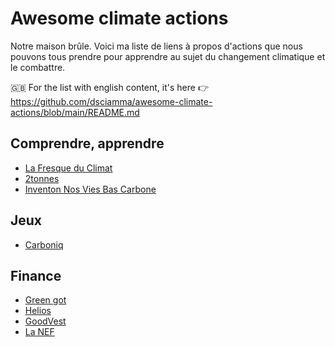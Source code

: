 # Awesome climate actions
Notre maison brûle. Voici ma liste de liens à propos d'actions que nous pouvons tous prendre pour apprendre au sujet du changement climatique et le combattre.

:uk: For the list with english content, it's here 👉 https://github.com/dsciamma/awesome-climate-actions/blob/main/README.md 

## Comprendre, apprendre
- [La Fresque du Climat](https://fresqueduclimat.org/)
- [2tonnes](https://2tonnes.org/)
- [Inventon Nos Vies Bas Carbone](https://www.resistanceclimatique.org/inventons_nos_vies_bas_carbone)

## Jeux
- [Carboniq](https://www.eclap.fr/products/carboniq)

## Finance
- [Green got](https://green-got.com/)
- [Helios](https://helios.do/)
- [GoodVest](https://goodvest.fr/)
- [La NEF](https://www.lanef.com/)
